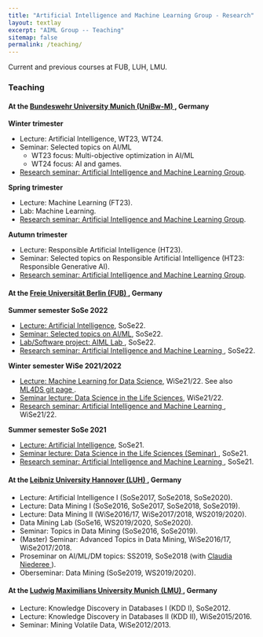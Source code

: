 ```yaml
---
title: "Artificial Intelligence and Machine Learning Group - Research"
layout: textlay
excerpt: "AIML Group -- Teaching"
sitemap: false
permalink: /teaching/
---
```


Current and previous courses at FUB, LUH, LMU.

### Teaching

#### At the <a href ="https://www.unibw.de/home"> <b>Bundeswehr University Munich (UniBw-M)</b> </a>, Germany
<b> Winter trimester</b>
- Lecture: Artificial Intelligence, WT23, WT24.
- Seminar: Selected topics on AI/ML
  - WT23 focus: Multi-objective optimization in AI/ML
  - WT24 focus: AI and games.
- <a href = "/research-seminar"> Research seminar: Artificial Intelligence and Machine Learning Group</a>.

<b> Spring trimester </b>
- Lecture: Machine Learning (FT23).
- Lab: Machine Learning.
- <a href = "/research-seminar"> Research seminar: Artificial Intelligence and Machine Learning Group</a>.

<b> Autumn trimester </b>
- Lecture: Responsible Artificial Intelligence (HT23).
- Seminar: Selected topics on Responsible Artificial Intelligence (HT23: Responsible Generative AI).
- <a href = "/research-seminar"> Research seminar: Artificial Intelligence and Machine Learning Group</a>.

#### At the <a href ="https://www.fu-berlin.de/"> <b>Freie Universität Berlin (FUB)</b> </a>, Germany
<b> Summer semester SoSe 2022 </b>
- <a href="https://www.mi.fu-berlin.de/en/inf/groups/ag-KIML/Teaching/SS22/Kuenstliche-Intelligenz/index.html" target="new">Lecture: Artificial Intelligence</a>, SoSe22.
- <a href ="https://www.mi.fu-berlin.de/en/inf/groups/ag-KIML/Teaching/SS22/Selected-topics-on-AI-and-ML/index.html"> Seminar: Selected topics on AI/ML</a>, SoSe22.
- <a href = "https://www.mi.fu-berlin.de/en/inf/groups/ag-KIML/Teaching/SS22/SWP-AIML-Lab/index.html"> Lab/Software project: AIML Lab </a>, SoSe22.
- <a href = "https://www.mi.fu-berlin.de/en/inf/groups/ag-KIML/Teaching/SS22/Forschungsseminar/index.html"> Research seminar: Artificial Intelligence and Machine Learning </a>, SoSe22.

<b> Winter semester WiSe 2021/2022 </b>
- <a href="https://www.mi.fu-berlin.de/en/inf/groups/ag-KIML/Teaching/SS21/Kuenstliche-Intelligenz/index.html" target="new">Lecture: Machine Learning for Data Science</a>, WiSe21/22. See also <a href="https://github.com/AIML-research/ML4DS" target="_new">ML4DS git page </a>.
- <a href ="https://www.mi.fu-berlin.de/en/inf/groups/ag-KIML/Teaching/SS21/Data-Science/index.html"> Seminar lecture: Data Science in the Life Sciences</a>, WiSe21/22.
- <a href = "https://www.mi.fu-berlin.de/en/inf/groups/ag-KIML/Teaching/WS-21_22/Forschungsseminar/index.html"> Research seminar: Artificial Intelligence and Machine Learning </a>, WiSe21/22.

<b> Summer semester SoSe 2021 </b>
- <a href="https://www.mi.fu-berlin.de/en/inf/groups/ag-KIML/Teaching/SS21/Kuenstliche-Intelligenz/index.html" target="new">Lecture: Artificial Intelligence</a>, SoSe21.
- <a href ="https://www.mi.fu-berlin.de/en/inf/groups/ag-KIML/Teaching/SS21/Data-Science/index.html"> Seminar lecture: Data Science in the Life Sciences (Seminar) </a>, SoSe21.
- <a href = "https://www.mi.fu-berlin.de/en/inf/groups/ag-KIML/Teaching/SS21/Forschungsseminar/index.html"> Research seminar: Artificial Intelligence and Machine Learning </a>, SoSe21.

#### At the <a href ="https://www.uni-hannover.de/"> <b>Leibniz University Hannover (LUH)</b> </a>, Germany
- Lecture: Artificial Intelligence I (SoSe2017, SoSe2018, SoSe2020).
- Lecture: Data Mining I (SoSe2016, SoSe2017, SoSe2018, SoSe2019).
- Lecture: Data Mining II (WiSe2016/17, WiSe2017/2018, WS2019/2020).
- Data Mining Lab (SoSe16, WS2019/2020, SoSe2020).
- Seminar: Topics in Data Mining (SoSe2016, SoSe2019).
- (Master) Seminar: Advanced Topics in Data Mining, WiSe2016/17, WiSe2017/2018.
- Proseminar on AI/ML/DM topics: SS2019, SoSe2018 (with <a href ="https://www.l3s.de/user/niederee"> Claudia Niederee </a>).
- Oberseminar: Data Mining (SoSe2019, WS2019/2020).

#### At the <a href = "https://www.lmu.de/en/index.html"> <b>Ludwig Maximilians University Munich (LMU)</b> </a>, Germany
- Lecture: Knowledge Discovery in Databases I (KDD I), SoSe2012.
- Lecture: Knowledge Discovery in Databases II (KDD II), WiSe2015/2016.
- Seminar: Mining Volatile Data, WiSe2012/2013. 

<!---
#### <a href = "https://www.unipi.gr/unipi/en/"> <b>University of Piraeus</b> </a>, Greece, Department of Informatics
- Data Warehousing and Data Mining, 2002-2003 || 2004-2005 || 2005-2006.
- Data Mining (post graduate), 2004-2005 || 2005-2006.
- Advanced Database Issues (post graduate), 2004-2005.
- Data Structures, 2003-2004.
- Database II, 2002-2003 || 2003-2004.
- Database I, 2002-2003.
-->
